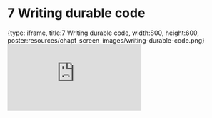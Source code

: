 # 7 Writing durable code
 
{type: iframe, title:7 Writing durable code, width:800, height:600, poster:resources/chapt_screen_images/writing-durable-code.png}
![](https://jhudatascience.org/Reproducibility_in_Cancer_Informatics/no_toc/writing-durable-code.html)
 

 
